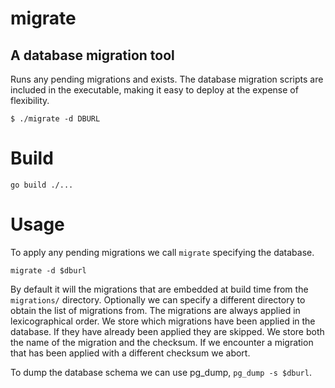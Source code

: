 # migrate
## A database migration tool

Runs any pending migrations and exists. The database migration scripts are
included in the executable, making it easy to deploy at the expense of flexibility.

```shell
$ ./migrate -d DBURL
```

# Build

```shell
go build ./...
```

# Usage

To apply any pending migrations we call `migrate` specifying the database.

```shell
migrate -d $dburl
```

By default it will the migrations that are embedded at build time from the
`migrations/` directory. Optionally we can specify a different directory to
obtain the list of migrations from. The migrations are always applied in
lexicographical order. We store which migrations have been applied in the
database. If they have already been applied they are skipped. We store both the
name of the migration and the checksum. If we encounter a migration that has
been applied with a different checksum we abort.

To dump the database schema we can use pg_dump, `pg_dump -s $dburl`.
